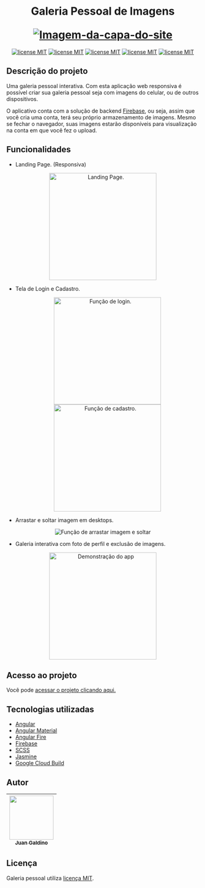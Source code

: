<h1 align="center">
  <p align="center">Galeria Pessoal de Imagens</p>
  <a href="https://image-galery-ng.web.app/">
    <img loading="lazy" src="https://github.com/juan-galdino/image-galery/assets/86525357/0185b8a1-7b27-4bf8-9de3-413da6888a89" alt="Imagem-da-capa-do-site">
  </a>
</h1>

<p align="center">
  <a href="#"><img loading="lazy" src="https://badgen.net/static/license/MIT/green" alt="license MIT"></a>
  <a href="#"><img loading="lazy" src="https://badgen.net/static/npm/9.6.0/blue" alt="license MIT"></a>
  <a href="#"><img loading="lazy" src="https://badgen.net/static/Angular/16.0.3/red" alt="license MIT"></a>
  <a href="#"><img loading="lazy" src="https://badgen.net/static/Angular Material/16.1.7/orange" alt="license MIT"></a>
  <a href="#"><img loading="lazy" src="https://badgen.net/static/Firebase/9.23.0/yellow" alt="license MIT"></a>
</p>

<h2>Descrição do projeto</h2>

<p>Uma galeria pessoal interativa. Com esta aplicação web responsiva é possível criar sua galeria pessoal seja com imagens do celular, ou de outros dispositivos.</p>
<p>O aplicativo conta com a solução de backend <a href="https://firebase.google.com/docs?hl=pt-br">Firebase</a>, ou seja, assim que você cria uma conta, terá seu próprio armazenamento de imagens. Mesmo se fechar o navegador, suas imagens estarão disponíveis para visualização na conta em que você fez o upload.</p>

<h2>Funcionalidades</h2>

  - Landing Page. (Responsiva)
  <p align="center">
    <img loading="lazy" src="https://github.com/juan-galdino/image-galery/assets/86525357/7d0aa857-cc4f-4752-9d3a-e23aee35c1d9" alt="Landing Page." width="280">
  </p>

  - Tela de Login e Cadastro.
    <p align="center">
      <img loading="lazy" src="https://github.com/juan-galdino/image-galery/assets/86525357/ef443c05-43c9-4197-8cc4-3f1b7c77fdbc" alt="Função de login." width="280">
      <img loading="lazy" src="https://github.com/juan-galdino/image-galery/assets/86525357/85072d82-4a7a-44f1-82dd-b7cd6fdf5751" alt="Função de cadastro." width="280">
    </p>
  
  - Arrastar e soltar imagem em desktops.
  <p align="center">
    <img loading="lazy" src="https://github.com/juan-galdino/image-galery/assets/86525357/8ce93fdf-cf8b-439a-855f-a602fcc85edc" alt="Função de arrastar imagem e soltar">
  </p>

  - Galeria interativa com foto de perfil e exclusão de imagens.
  <p align="center">
    <img loading="lazy" src="https://github.com/juan-galdino/image-galery/assets/86525357/2c38aff1-24ff-41b8-bd80-7770d8bb0e50" alt="Demonstração do app" width="280">
  </p>

<h2>Acesso ao projeto</h2>

<p>Você pode <a href="https://image-galery-ng.web.app/">acessar o projeto clicando aqui.</a></p>

<h2>Tecnologias utilizadas</h2>

<ul>
  <li><a href="https://angular.io/">Angular</a></li>
  <li><a href="https://material.angular.io/">Angular Material</a></li>
  <li><a href="https://github.com/angular/angularfire">Angular Fire</a></li>
  <li><a href="https://firebase.google.com/docs?hl=pt-br">Firebase</a></li>
  <li><a href="https://sass-lang.com/">SCSS</a></li>
  <li><a href="https://jasmine.github.io/">Jasmine</a></li>
  <li><a href="https://cloud.google.com/build?hl=pt-br">Google Cloud Build</a></li>
</ul>

<h2>Autor</h2>

| [<img loading="lazy" src="https://avatars.githubusercontent.com/u/86525357?v=4" width=115><br><sub>Juan Galdino</sub>](https://github.com/juan-galdino) | 
| :---: | 


<h2>Licença</h2>

<p>Galeria pessoal utiliza <a href="https://github.com/juan-galdino/image-galery/blob/master/LICENSE.txt">licença MIT</a>.</p>

